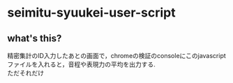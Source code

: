 # seimitu-syuukei-user-script

## what's this?  
精密集計のID入力したあとの画面で，chromeの検証のconsoleにこのjavascriptファイルを入れると，音程や表現力の平均を出力する.  
ただそれだけ

